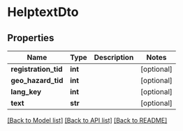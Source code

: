 # HelptextDto

## Properties
Name | Type | Description | Notes
------------ | ------------- | ------------- | -------------
**registration_tid** | **int** |  | [optional] 
**geo_hazard_tid** | **int** |  | [optional] 
**lang_key** | **int** |  | [optional] 
**text** | **str** |  | [optional] 

[[Back to Model list]](../README.md#documentation-for-models) [[Back to API list]](../README.md#documentation-for-api-endpoints) [[Back to README]](../README.md)

